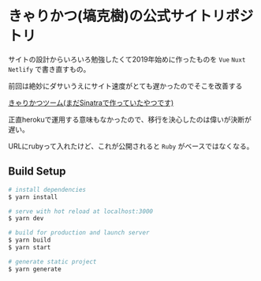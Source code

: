 # きゃりかつ(塙克樹)の公式サイトリポジトリ

サイトの設計からいろいろ勉強したくて2019年始めに作ったものを `Vue` `Nuxt` `Netlify` で書き直すもの。

前回は絶妙にダサいうえにサイト速度がとても遅かったのでそこを改善する

[きゃりかつツーム(まだSinatraで作っていたやつです)](https://www.hanakatsuruby.me/)

正直herokuで運用する意味もなかったので、移行を決心したのは偉いが決断が遅い。

URLにrubyって入れたけど、これが公開されると `Ruby` がベースではなくなる。

## Build Setup

``` bash
# install dependencies
$ yarn install

# serve with hot reload at localhost:3000
$ yarn dev

# build for production and launch server
$ yarn build
$ yarn start

# generate static project
$ yarn generate
```
